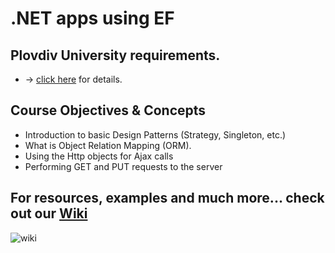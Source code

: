 # .NET apps using EF

## Plovdiv University requirements. 
- -> [click here](https://github.com/BaiGanio/PU-DB-Apps-With-EF/blob/master/%D0%A3%D1%87%D0%B5%D0%B1%D0%BD%D0%B0%20%D0%BF%D1%80%D0%BE%D0%B3%D1%80%D0%B0%D0%BC%D0%B0%20DB%20Apps.pdf) for details.

## Course Objectives & Concepts
* Introduction to basic Design Patterns (Strategy, Singleton, etc.)
* What is Object Relation Mapping (ORM).
* Using the Http objects for Ajax calls
* Performing GET and PUT requests to the server

## For resources, examples and much more... check out our [Wiki](https://github.com/BaiGanio/PU-DB-Apps-With-EF/wiki)

![wiki](https://raw.githubusercontent.com/BaiGanio/PU-DB-Apps-With-EF/master/repo-images/BG%20Wiki.png)
    
